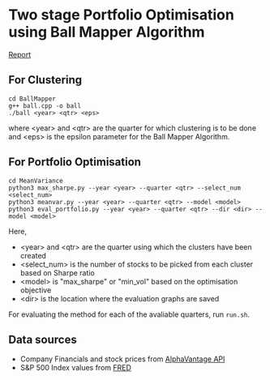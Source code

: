 # Two stage Portfolio Optimisation using Ball Mapper Algorithm
[Report](https://github.com/ritvikgupta199/Portfolio-Optimisation-using-Clustering/blob/dba9f14a8691b4b802e836974fa14ec275279f0b/MTD350_Final_Report.pdf)

## For Clustering
```
cd BallMapper
g++ ball.cpp -o ball
./ball <year> <qtr> <eps>
```
where \<year> and \<qtr> are the quarter for which clustering is to be done and \<eps> is the epsilon parameter for the Ball Mapper Algorithm.

## For Portfolio Optimisation
```
cd MeanVariance
python3 max_sharpe.py --year <year> --quarter <qtr> --select_num <select_num>
python3 meanvar.py --year <year> --quarter <qtr> --model <model>
python3 eval_portfolio.py --year <year> --quarter <qtr> --dir <dir> --model <model>
```
Here,
- \<year> and \<qtr> are the quarter using which the clusters have been created
- \<select_num> is the number of stocks to be picked from each cluster based on Sharpe ratio
- \<model> is "max_sharpe" or "min_vol" based on the optimisation objective
- \<dir> is the location where the evaluation graphs are saved

For evaluating the method for each of the avaliable quarters, run `run.sh`.

## Data sources
- Company Financials and stock prices from [AlphaVantage API](https://www.alphavantage.co/)
- S&P 500 Index values from [FRED](https://fred.stlouisfed.org/series/SP500)
